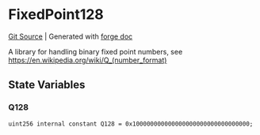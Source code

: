# FixedPoint128
[Git Source](https://github.com/Uniswap/docs/blob/1141642f8ba4665a50660886a8a8401526677045/src/libraries/FixedPoint128.sol)
| Generated with [forge doc](https://book.getfoundry.sh/reference/forge/forge-doc)

A library for handling binary fixed point numbers, see https://en.wikipedia.org/wiki/Q_(number_format)


## State Variables
### Q128

```solidity
uint256 internal constant Q128 = 0x100000000000000000000000000000000;
```


